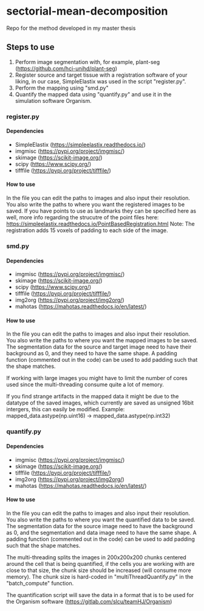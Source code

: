 # sectorial-mean-decomposition
Repo for the method developed in my master thesis


## Steps to use

1. Perform image segmentation with, for example, plant-seg (https://github.com/hci-unihd/plant-seg)
2. Register source and target tissue with a registration software of your liking, in our case, SimpleElastix was used in the script "register.py".
3. Perform the mapping using "smd.py"
4. Quantify the mapped data using "quantify.py" and use it in the simulation software Organism.


### register.py

#### Dependencies

- SimpleElastix (https://simpleelastix.readthedocs.io/)
- imgmisc (https://pypi.org/project/imgmisc/)
- skimage (https://scikit-image.org/)
- scipy (https://www.scipy.org/)
- tifffile (https://pypi.org/project/tifffile/)

#### How to use

In the file you can edit the paths to images and also input their resolution. You also write the paths to where you want the registered images to be saved.
If you have points to use as landmarks they can be specified here as well, more info regarding the strucutre of the point files here: https://simpleelastix.readthedocs.io/PointBasedRegistration.html
Note: The registration adds 15 voxels of padding to each side of the image.

### smd.py

#### Dependencies

- imgmisc (https://pypi.org/project/imgmisc/)
- skimage (https://scikit-image.org/)
- scipy (https://www.scipy.org/)
- tifffile (https://pypi.org/project/tifffile/)
- img2org (https://pypi.org/project/img2org/)
- mahotas (https://mahotas.readthedocs.io/en/latest/)

#### How to use

In the file you can edit the paths to images and also input their resolution. You also write the paths to where you want the mapped images to be saved.
The segmentation data for the source and target image need to have their background as 0, and they need to have the same shape. A padding function (commented out in the code) can be used to add padding such that the shape matches.

If working with large images you might have to limit the number of cores used since the multi-threading consume quite a lot of memory.

If you find strange artifacts in the mapped data it might be due to the datatype of the saved images, which currently are saved as unsigned 16bit intergers, this can easily be modified. Example: mapped_data.astype(np.uint16) -> mapped_data.astype(np.int32)

### quantify.py

#### Dependencies

- imgmisc (https://pypi.org/project/imgmisc/)
- skimage (https://scikit-image.org/)
- tifffile (https://pypi.org/project/tifffile/)
- img2org (https://pypi.org/project/img2org/)
- mahotas (https://mahotas.readthedocs.io/en/latest/)
#### How to use

In the file you can edit the paths to images and also input their resolution. You also write the paths to where you want the quantified data to be saved.
The segmentation data for the source image need to have the background as 0, and the segmentation and data image need to have the same shape. A padding function (commented out in the code) can be used to add padding such that the shape matches.

The multi-threading splits the images in 200x200x200 chunks centered around the cell that is being quantified, if the cells you are working with are close to that size, the chunk size should be increased (will consume more memory). The chunk size is hard-coded in "multiThreadQuantify.py" in the "batch_compute" function.

The quantification script will save the data in a format that is to be used for the Organism software (https://gitlab.com/slcu/teamHJ/Organism)




